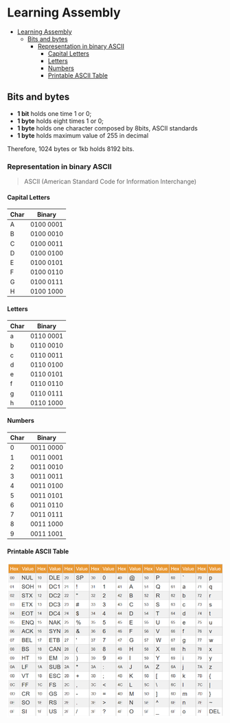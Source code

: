 # Learning Assembly

- [Learning Assembly](#learning-assembly)
  - [Bits and bytes](#bits-and-bytes)
    - [Representation in binary ASCII](#representation-in-binary-ascii)
      - [Capital Letters](#capital-letters)
      - [Letters](#letters)
      - [Numbers](#numbers)
      - [Printable ASCII Table](#printable-ascii-table)

## Bits and bytes

- **1 bit** holds one time 1 or 0;
- **1 byte** holds eight times 1 or 0;
- **1 byte** holds one character composed by 8bits, ASCII standards
- **1 byte** holds maximum value of 255  in decimal

Therefore, 1024 bytes or 1kb holds 8192 bits.

### Representation in binary ASCII  

> ASCII (American Standard Code for Information Interchange)

#### Capital Letters

| Char | Binary    |
|------|-----------|
| A    | 0100 0001 |
| B    | 0100 0010 |
| C    | 0100 0011 |
| D    | 0100 0100 |
| E    | 0100 0101 |
| F    | 0100 0110 |
| G    | 0100 0111 |
| H    | 0100 1000 |

#### Letters

| Char | Binary    |
|------|-----------|
| a    | 0110 0001 |
| b    | 0110 0010 |
| c    | 0110 0011 |
| d    | 0110 0100 |
| e    | 0110 0101 |
| f    | 0110 0110 |
| g    | 0110 0111 |
| h    | 0110 1000 |

#### Numbers

| Char | Binary    |
|------|-----------|
| 0    | 0011 0000 |
| 1    | 0011 0001 |
| 2    | 0011 0010 |
| 3    | 0011 0011 |
| 4    | 0011 0100 |
| 5    | 0011 0101 |
| 6    | 0011 0110 |
| 7    | 0011 0111 |
| 8    | 0011 1000 |
| 9    | 0011 1001 |

#### Printable ASCII Table

![AscII Table](src/assets/ascii-table.png)
